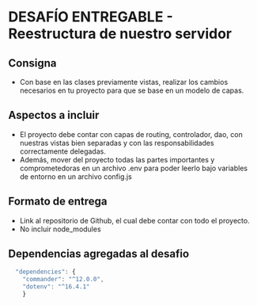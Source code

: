 # DESAFÍO ENTREGABLE - Reestructura de nuestro servidor
## Consigna
- Con base en las clases previamente vistas, realizar los cambios necesarios en tu proyecto para que se base en un modelo de capas.

## Aspectos a incluir
- El proyecto debe contar con capas de routing, controlador, dao, con nuestras vistas bien separadas y con las responsabilidades correctamente delegadas.
- Además, mover del proyecto todas las partes importantes y comprometedoras en un archivo .env para poder leerlo bajo variables de entorno en un archivo config.js

## Formato de entrega
- Link al repositorio de Github, el cual debe contar con todo el proyecto.
- No incluir node_modules

## Dependencias agregadas al desafio
```javascript
  "dependencies": {
    "commander": "^12.0.0",
    "dotenv": "^16.4.1"
    }
```

